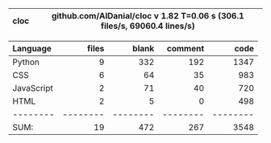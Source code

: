 cloc|github.com/AlDanial/cloc v 1.82  T=0.06 s (306.1 files/s, 69060.4 lines/s)
--- | ---

Language|files|blank|comment|code
:-------|-------:|-------:|-------:|-------:
Python|9|332|192|1347
CSS|6|64|35|983
JavaScript|2|71|40|720
HTML|2|5|0|498
--------|--------|--------|--------|--------
SUM:|19|472|267|3548
